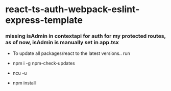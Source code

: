 # react-ts-auth-webpack-eslint-express-template
### missing isAdmin in contextapi for auth for my protected routes, as of now, isAdmin is manually set in app.tsx

- To update all packages/react to the latest versions.. run 

- npm i -g npm-check-updates
- ncu -u
- npm install
